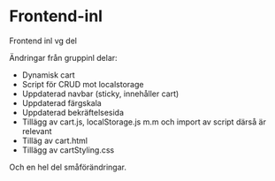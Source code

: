 # Frontend-inl

Frontend inl vg del

Ändringar från gruppinl delar:

- Dynamisk cart
- Script för CRUD mot localstorage
- Uppdaterad navbar (sticky, innehåller cart)
- Uppdaterad färgskala
- Uppdaterad bekräftelsesida
- Tillägg av cart.js, localStorage.js m.m och import av script därså är relevant
- Tilläg av cart.html
- Tillägg av cartStyling.css

Och en hel del småförändringar.

